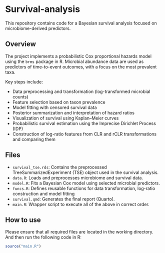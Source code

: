 # Survival-analysis

This repository contains code for a Bayesian survival analysis focused on microbiome-derived predictors.

## Overview

The project implements a probabilistic Cox proportional hazards model using the `brms` package in R. Microbial abundance data are used as predictors of time-to-event outcomes, with a focus on the most prevalent taxa.

Key steps include:
- Data preprocessing and transformation (log-transformed microbial counts)
- Feature selection based on taxon prevalence
- Model fitting with censored survival data
- Posterior summarization and interpretation of hazard ratios
- Visualization of survival using Kaplan–Meier curves
- Probabilistic survival estimation using the Imprecise Dirichlet Process (IDP)
- Construction of log-ratio features from CLR and rCLR transformations and comparing them

## Files

- `survival_tse.rds`: Contains the preprocessed TreeSummarizedExperiment (TSE) object used in the survival analysis.
- `data.R`: Loads and preprocesses microbiome and survival data.
- `model.R`: Fits a Bayesian Cox model using selected microbial predictors.
- `funcs.R`: Defines reusable functions for data transformation, log-ratio construction and model fitting
- `survival.qmd`: Generates the final report (Quarto).
- `main.R`: Wrapper script to execute all of the above in correct order.

## How to use

Please ensure that all required files are located in the working directory. And then run the following code in R:
 
```r
source("main.R")
